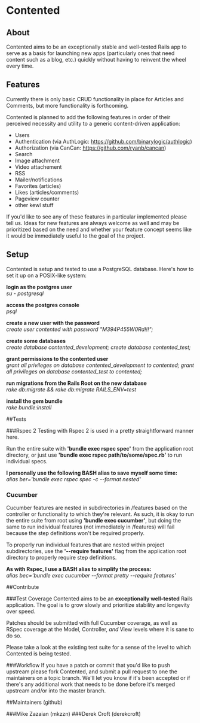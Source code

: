 # Contented

## About
Contented aims to be an exceptionally stable and well-tested Rails app to serve
as a basis for launching new apps (particularly ones that need content such as a
blog, etc.) quickly without having to reinvent the wheel every time.


## Features
Currently there is only basic CRUD functionality in place for Articles and
Comments, but more functionality is forthcoming.

Contented is planned to add the following features in order of their perceived
necessity and utility to a generic content-driven application:

- Users
- Authentication (via AuthLogic: https://github.com/binarylogic/authlogic)
- Authorization (via CanCan: https://github.com/ryanb/cancan)
- Search
- Image attachment
- Video attachement
- RSS
- Mailer/notifications
- Favorites (articles)
- Likes (articles/comments)
- Pageview counter
- other kewl stuff
 
If you'd like to see any of these features in particular implemented please
tell us.  Ideas for new features are always welcome as well and may be
prioritized based on the need and whether your feature concept seems like it
would be immediately useful to the goal of the project.


## Setup
Contented is setup and tested to use a PostgreSQL database.  Here's how to set it
up on a POSIX-like system:

**login as the postgres user**  
_su - postgresql_

**access the postgres console**  
_psql_

**create a new user with the password**  
_create user contented with password "M394P455W0Rd!!!";_

**create some databases**  
_create database contented_development;_
_create database contented_test;_

**grant permissions to the contented user**  
_grant all privileges on database contented_development to contented;_
_grant all privileges on database contented_test to contented;_

**run migrations from the Rails Root on the new database**  
_rake db:migrate && rake db:migrate RAILS_ENV=test_

**install the gem bundle**  
_rake bundle:install_


##Tests

###Rspec 2
Testing with Rspec 2 is used in a pretty straightforward manner here.

Run the entire suite with **'bundle exec rspec spec'** from the application
root directory, or just use **'bundle exec rspec path/to/some/spec.rb'** to
run individual specs.

**I personally use the following BASH alias to save myself some time:**   
_alias ber='bundle exec rspec spec -c --format nested'_

### Cucumber
Cucumber features are nested in subdirectories in /features based on the
controller or functionality to which they're relevant.  As such, it is
okay to run the entire suite from root using **'bundle exec cucumber'**, but
doing the same to run individual features (not immediately in /features)
will fail because the step definitions won't be required properly.

To properly run individual features that are nested within project
subdirectories, use the **'--require features'** flag from the application
root directory to properly require step definitions.

**As with Rspec, I use a BASH alias to simplify the process:**   
_alias bec='bundle exec cucumber --format pretty --require features'_


##Contribute

###Test Coverage
Contented aims to be an **exceptionally well-tested** Rails application.  The goal
is to grow slowly and prioritize stability and longevity over speed.

Patches should be submitted with full Cucumber coverage, as well as RSpec
coverage at the Model, Controller, *and* View levels where it is sane to do so.

Please take a look at the existing test suite for a sense of the level to which
Contented is being tested.


###Workflow
If you have a patch or commit that you'd like to push upstream please fork
Contented, and submit a pull request to one the maintainers on a topic branch.  We'll
let you know if it's been accepted or if there's any additional work that needs to be
done before it's merged upstream and/or into the master branch.


##Maintainers (github)

###Mike Zazaian (mkzzn)
###Derek Croft (derekcroft)
